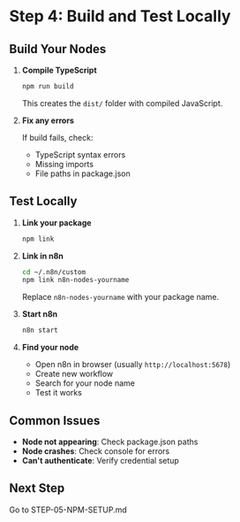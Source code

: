 # Step 4: Build and Test Locally

## Build Your Nodes

1. **Compile TypeScript**

   ```bash
   npm run build
   ```

   This creates the `dist/` folder with compiled JavaScript.

2. **Fix any errors**

   If build fails, check:

   - TypeScript syntax errors
   - Missing imports
   - File paths in package.json

## Test Locally

1. **Link your package**

   ```bash
   npm link
   ```

2. **Link in n8n**

   ```bash
   cd ~/.n8n/custom
   npm link n8n-nodes-yourname
   ```

   Replace `n8n-nodes-yourname` with your package name.

3. **Start n8n**

   ```bash
   n8n start
   ```

4. **Find your node**

   - Open n8n in browser (usually `http://localhost:5678`)
   - Create new workflow
   - Search for your node name
   - Test it works

## Common Issues

- **Node not appearing**: Check package.json paths
- **Node crashes**: Check console for errors
- **Can't authenticate**: Verify credential setup

## Next Step

Go to STEP-05-NPM-SETUP.md
